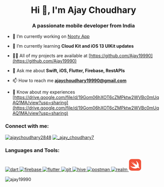 <h1 align="center">Hi 👋, I'm Ajay Choudhary</h1>
<h3 align="center">A passionate mobile developer from India</h3>

- 🔭 I’m currently working on [Nooty App](https://github.com/devs-life/Nooty)

- 🌱 I’m currently learning **Cloud Kit and iOS 13 UIKit updates**

- 👨‍💻 All of my projects are available at [https://github.com/Ajay19990](https://github.com/Ajay19990)

- 💬 Ask me about **Swift, iOS, Flutter, Firebase, RestAPIs**

- 📫 How to reach me **ajaychoudhary19990@gmail.com**

- 📄 Know about my experiences [https://drive.google.com/file/d/19Gom06hXOT6cZMPktw2WVBc0mUqAQ1MA/view?usp=sharing](https://drive.google.com/file/d/19Gom06hXOT6cZMPktw2WVBc0mUqAQ1MA/view?usp=sharing)

<h3 align="left">Connect with me:</h3>
<p align="left">
<a href="https://linkedin.com/in/ajaychoudhary2848" target="blank"><img align="center" src="https://raw.githubusercontent.com/rahuldkjain/github-profile-readme-generator/master/src/images/icons/Social/linked-in-alt.svg" alt="ajaychoudhary2848" height="30" width="40" /></a>
<a href="https://instagram.com/_ajay_choudhary7" target="blank"><img align="center" src="https://raw.githubusercontent.com/rahuldkjain/github-profile-readme-generator/master/src/images/icons/Social/instagram.svg" alt="_ajay_choudhary7" height="30" width="40" /></a>
</p>

<h3 align="left">Languages and Tools:</h3>
<p align="left"> <a href="https://dart.dev" target="_blank" rel="noreferrer"> <img src="https://www.vectorlogo.zone/logos/dartlang/dartlang-icon.svg" alt="dart" width="40" height="40"/> </a> <a href="https://firebase.google.com/" target="_blank" rel="noreferrer"> <img src="https://www.vectorlogo.zone/logos/firebase/firebase-icon.svg" alt="firebase" width="40" height="40"/> </a> <a href="https://flutter.dev" target="_blank" rel="noreferrer"> <img src="https://www.vectorlogo.zone/logos/flutterio/flutterio-icon.svg" alt="flutter" width="40" height="40"/> </a> <a href="https://git-scm.com/" target="_blank" rel="noreferrer"> <img src="https://www.vectorlogo.zone/logos/git-scm/git-scm-icon.svg" alt="git" width="40" height="40"/> </a> <a href="https://hive.apache.org/" target="_blank" rel="noreferrer"> <img src="https://www.vectorlogo.zone/logos/apache_hive/apache_hive-icon.svg" alt="hive" width="40" height="40"/> </a> <a href="https://postman.com" target="_blank" rel="noreferrer"> <img src="https://www.vectorlogo.zone/logos/getpostman/getpostman-icon.svg" alt="postman" width="40" height="40"/> </a> <a href="https://realm.io/" target="_blank" rel="noreferrer"> <img src="https://raw.githubusercontent.com/bestofjs/bestofjs-webui/8665e8c267a0215f3159df28b33c365198101df5/public/logos/realm.svg" alt="realm" width="40" height="40"/> </a> <a href="https://developer.apple.com/swift/" target="_blank" rel="noreferrer"> <img src="https://raw.githubusercontent.com/devicons/devicon/master/icons/swift/swift-original.svg" alt="swift" width="40" height="40"/> </a> </p>

<p><img align="center" src="https://github-readme-stats.vercel.app/api/top-langs?username=ajay19990&show_icons=true&locale=en&layout=compact" alt="ajay19990" /></p>
